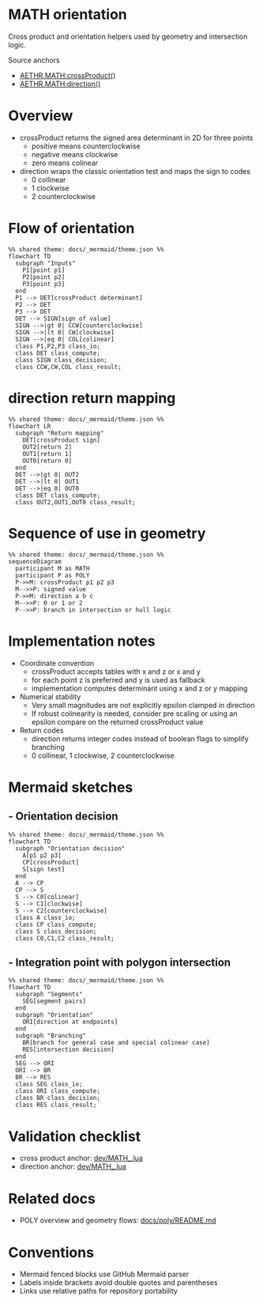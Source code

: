 # MATH orientation

Cross product and orientation helpers used by geometry and intersection logic.

Source anchors
- [AETHR.MATH:crossProduct()](../../dev/MATH_.lua:29)
- [AETHR.MATH:direction()](../../dev/MATH_.lua:96)

# Overview

- crossProduct returns the signed area determinant in 2D for three points
  - positive means counterclockwise
  - negative means clockwise
  - zero means colinear
- direction wraps the classic orientation test and maps the sign to codes
  - 0 collinear
  - 1 clockwise
  - 2 counterclockwise

# Flow of orientation

```mermaid
%% shared theme: docs/_mermaid/theme.json %%
flowchart TD
  subgraph "Inputs"
    P1[point p1]
    P2[point p2]
    P3[point p3]
  end
  P1 --> DET[crossProduct determinant]
  P2 --> DET
  P3 --> DET
  DET --> SIGN[sign of value]
  SIGN -->|gt 0| CCW[counterclockwise]
  SIGN -->|lt 0| CW[clockwise]
  SIGN -->|eq 0| COL[colinear]
  class P1,P2,P3 class_io;
  class DET class_compute;
  class SIGN class_decision;
  class CCW,CW,COL class_result;
```

# direction return mapping

```mermaid
%% shared theme: docs/_mermaid/theme.json %%
flowchart LR
  subgraph "Return mapping"
    DET[crossProduct sign]
    OUT2[return 2]
    OUT1[return 1]
    OUT0[return 0]
  end
  DET -->|gt 0| OUT2
  DET -->|lt 0| OUT1
  DET -->|eq 0| OUT0
  class DET class_compute;
  class OUT2,OUT1,OUT0 class_result;
```

# Sequence of use in geometry

```mermaid
%% shared theme: docs/_mermaid/theme.json %%
sequenceDiagram
  participant M as MATH
  participant P as POLY
  P->>M: crossProduct p1 p2 p3
  M-->>P: signed value
  P->>M: direction a b c
  M-->>P: 0 or 1 or 2
  P-->>P: branch in intersection or hull logic
```

# Implementation notes

- Coordinate convention
  - crossProduct accepts tables with x and z or x and y
  - for each point z is preferred and y is used as fallback
  - implementation computes determinant using x and z or y mapping
- Numerical stability
  - Very small magnitudes are not explicitly epsilon clamped in direction
  - If robust colinearity is needed, consider pre scaling or using an epsilon compare on the returned crossProduct value
- Return codes
  - direction returns integer codes instead of boolean flags to simplify branching
  - 0 collinear, 1 clockwise, 2 counterclockwise

# Mermaid sketches

## - Orientation decision

```mermaid
%% shared theme: docs/_mermaid/theme.json %%
flowchart TD
  subgraph "Orientation decision"
    A[p1 p2 p3]
    CP[crossProduct]
    S[sign test]
  end
  A --> CP
  CP --> S
  S --> C0[colinear]
  S --> C1[clockwise]
  S --> C2[counterclockwise]
  class A class_io;
  class CP class_compute;
  class S class_decision;
  class C0,C1,C2 class_result;
```

## - Integration point with polygon intersection

```mermaid
%% shared theme: docs/_mermaid/theme.json %%
flowchart TD
  subgraph "Segments"
    SEG[segment pairs]
  end
  subgraph "Orientation"
    ORI[direction at endpoints]
  end
  subgraph "Branching"
    BR[branch for general case and special colinear case]
    RES[intersection decision]
  end
  SEG --> ORI
  ORI --> BR
  BR --> RES
  class SEG class_io;
  class ORI class_compute;
  class BR class_decision;
  class RES class_result;
```

# Validation checklist

- cross product anchor: [dev/MATH_.lua](../../dev/MATH_.lua:29)
- direction anchor: [dev/MATH_.lua](../../dev/MATH_.lua:96)

# Related docs

- POLY overview and geometry flows: [docs/poly/README.md](../poly/README.md)

# Conventions

- Mermaid fenced blocks use GitHub Mermaid parser
- Labels inside brackets avoid double quotes and parentheses
- Links use relative paths for repository portability